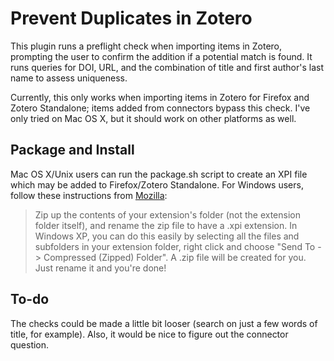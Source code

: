 # Prevent Duplicates in Zotero

This plugin runs a preflight check when importing items in Zotero, prompting the user to confirm the addition if a potential match is found. It runs queries for DOI, URL, and the combination of title and first author's last name to assess uniqueness.

Currently, this only works when importing items in Zotero for Firefox and Zotero Standalone; items added from connectors bypass this check. I've only tried on Mac OS X, but it should work on other platforms as well.

## Package and Install

Mac OS X/Unix users can run the package.sh script to create an XPI file which may be added to Firefox/Zotero Standalone. For Windows users, follow these instructions from [Mozilla](https://developer.mozilla.org/en/Building_an_Extension/):

> Zip up the contents of your extension's folder (not the extension folder itself), and rename the zip file to have a .xpi extension. In Windows XP, you can do this easily by selecting all the files and subfolders in your extension folder, right click and choose "Send To -> Compressed (Zipped) Folder". A .zip file will be created for you. Just rename it and you're done!

## To-do
The checks could be made a little bit looser (search on just a few words of title, for example). Also, it would be nice to figure out the connector question.